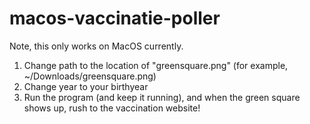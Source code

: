 # macos-vaccinatie-poller

Note, this only works on MacOS currently.

1. Change path to the location of "greensquare.png" (for example, ~/Downloads/greensquare.png)
2. Change year to your birthyear
3. Run the program (and keep it running), and when the green square shows up, rush to the vaccination website!
